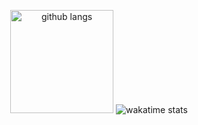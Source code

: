 <div align="center">
    <p align="center">
    <img src="https://github-readme-stats.vercel.app/api/top-langs/?username=fr9ncis&layout=compact&theme=tokyonight" alt="github langs" height="165">
    <img src="https://github-readme-stats.vercel.app/api/wakatime?username=fr9ncis&custom_title=Weekly%20Activity&theme=tokyonight" alt="wakatime stats" style="max-width:100%;"/>
    </p>
</div>
